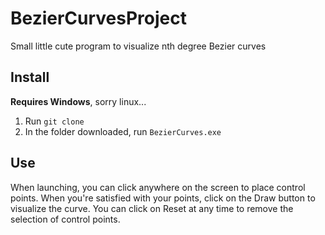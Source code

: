 # BezierCurvesProject
Small little cute program to visualize nth degree Bezier curves

## Install 
**Requires Windows**, sorry linux... 
1. Run `git clone `
2. In the folder downloaded, run `BezierCurves.exe`

## Use
When launching, you can click anywhere on the screen to place control points. When you're satisfied with your points, click on the Draw button to visualize the curve. You can click on Reset at any time to remove the selection of control points.
